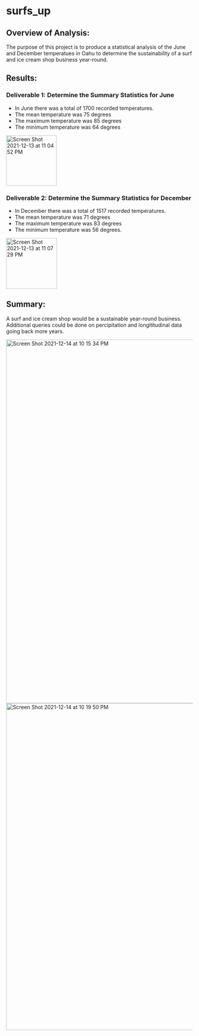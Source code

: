 # surfs_up

## Overview of Analysis:

The purpose of this project is to produce a statistical analysis of the June and December temperatues in Oahu to determine the sustainability of a surf and ice cream shop business year-round.

## Results:

### Deliverable 1: Determine the Summary Statistics for June

* In June there was a total of 1700 recorded temperatures.
* The mean temperature was 75 degrees
* The maximum temperature was 85 degrees
* The minimum temperature was 64 degrees

<img width="136" alt="Screen Shot 2021-12-13 at 11 04 52 PM" src="https://user-images.githubusercontent.com/91925639/145931228-38bd2d6e-c39d-4fd0-863e-acd8c2fe9ec2.png">

### Deliverable 2: Determine the Summary Statistics for December

* In December there was a total of 1517 recorded temperatures.
* The mean temperature was 71 degrees
* The maximum temperature was 83 degrees
* The minimum temperature was 56 degrees.

<img width="137" alt="Screen Shot 2021-12-13 at 11 07 29 PM" src="https://user-images.githubusercontent.com/91925639/145931440-c3bac57b-d71c-4d1b-a496-98e8f668bfe7.png">

## Summary:

A surf and ice cream shop would be a sustainable year-round business. Additional queries could be done on percipitation and longititudinal data going back more years.

<img width="981" alt="Screen Shot 2021-12-14 at 10 15 34 PM" src="https://user-images.githubusercontent.com/91925639/146116738-49b7517e-b5d9-496b-9937-a891fff75a9d.png">

<img width="882" alt="Screen Shot 2021-12-14 at 10 19 50 PM" src="https://user-images.githubusercontent.com/91925639/146117099-a54cdbf3-ae59-4584-9750-188c6cad47af.png">
